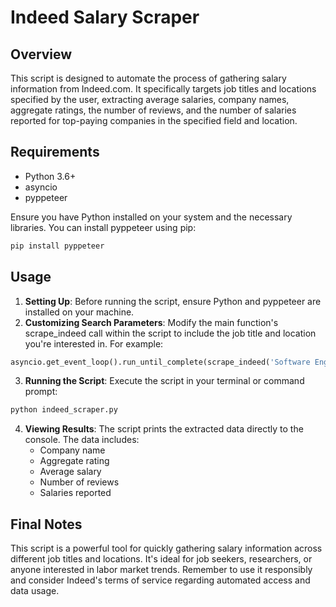 # Indeed Salary Scraper

## Overview
This script is designed to automate the process of gathering salary information from Indeed.com. It specifically targets job titles and locations specified by the user, extracting average salaries, company names, aggregate ratings, the number of reviews, and the number of salaries reported for top-paying companies in the specified field and location.

## Requirements
- Python 3.6+
- asyncio
- pyppeteer

Ensure you have Python installed on your system and the necessary libraries. You can install pyppeteer using pip:

```bash
pip install pyppeteer
```

## Usage
1. **Setting Up**: Before running the script, ensure Python and pyppeteer are installed on your machine.
2. **Customizing Search Parameters**: Modify the main function's scrape_indeed call within the script to include the job title and location you're interested in. For example:
    
```python
asyncio.get_event_loop().run_until_complete(scrape_indeed('Software Engineer', 'San Francisco, CA'))
```

3. **Running the Script**: Execute the script in your terminal or command prompt:

```bash
python indeed_scraper.py
```

4. **Viewing Results**: The script prints the extracted data directly to the console. The data includes:
    - Company name
    - Aggregate rating
    - Average salary
    - Number of reviews
    - Salaries reported

## Final Notes
This script is a powerful tool for quickly gathering salary information across different job titles and locations. It's ideal for job seekers, researchers, or anyone interested in labor market trends. Remember to use it responsibly and consider Indeed's terms of service regarding automated access and data usage.